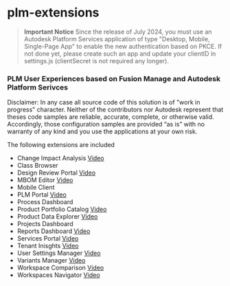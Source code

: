 # plm-extensions

> **Important Notice**
> Since the release of July 2024, you must use an Autodesk Platform Services application of type "Desktop, Mobile, Single-Page App" to enable the new authentication based on PKCE. If not done yet, please create such an app and update your clientID in settings.js (clientSecret is not required any longer).

### PLM User Experiences based on Fusion Manage and Autodesk Platform Serivces

Disclaimer: In any case all source code of this solution is of "work in progress" character. Neither of the contributors nor Autodesk represent that theses code samples are reliable, accurate, complete, or otherwise valid. Accordingly, those configuration samples are provided “as is” with no warranty of any kind and you use the applications at your own risk. 

The following extensions are included
- Change Impact Analysis [Video](https://youtu.be/6A9ZNCxqRKg)
- Class Browser
- Design Review Portal [Video](https://youtu.be/AU--qJIMmlE)
- MBOM Editor [Video](https://youtu.be/5s9080mmYLo)
- Mobile Client
- PLM Portal [Video](https://youtu.be/tM8why6ybAU)
- Process Dashboard
- Product Portfolio Catalog [Video](https://youtu.be/hroRMjZzueQ)
- Product Data Explorer [Video](https://youtu.be/TA5JyBVw2Hw)
- Projects Dashboard
- Reports Dashboard [Video](https://youtu.be/quNaLQLAT3Q)
- Services Portal [Video](https://youtu.be/gYAyASE3vAU)
- Tenant Inisghts [Video](https://youtu.be/WZXGfDKGRHY)
- User Settings Manager [Video](https://youtu.be/hJjxoovwbS8)
- Variants Manager [Video](https://youtu.be/v6ZZN3Xo-BM)
- Workspace Comparison [Video](https://youtu.be/llQtsclH-L0)
- Workspaces Navigator [Video](https://youtu.be/jHBkAuEh32g)